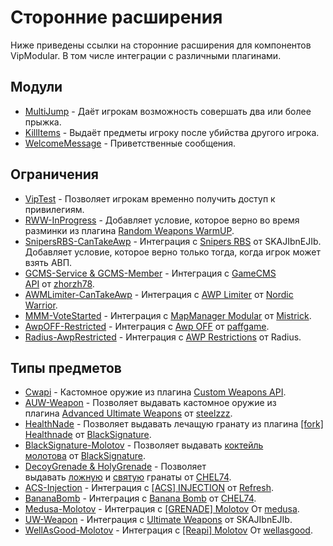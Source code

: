 # Сторонние расширения

Ниже приведены ссылки на сторонние расширения для компонентов VipModular. В том числе интеграции с различными плагинами.

## Модули

- [MultiJump](https://github.com/AmxxModularEcosystem/VipM-M-MultiJump) - Даёт игрокам возможность совершать два или более прыжка.
- [KillItems](https://github.com/AmxxModularEcosystem/VipM-M-KillItems) - Выдаёт предметы игроку после убийства другого игрока.
- [WelcomeMessage](https://github.com/AmxxModularEcosystem/VipM-M-WelcomeMessage) - Приветственные сообщения.

## Ограничения

- [VipTest](https://github.com/AmxxModularEcosystem/VipM-L-VipTest) - Позволяет игрокам временно получить доступ к привилегиям.
- [RWW-InProgress](https://github.com/AmxxModularEcosystem/VipM-L-RandomWeaponsWarmUP) - Добавляет условие, которое верно во время разминки из плагина [Random Weapons WarmUP](https://github.com/ArKaNeMaN/amxx-RandomWeaponsWarmUP).
- [SnipersRBS-CanTakeAwp](https://github.com/AmxxModularEcosystem/VipM-L-SnipersRBS) - Интеграция с [Snipers RBS](https://fungun.net/shop/?p=show&id=48) от SKAJIbnEJIb. Добавляет условие, которое верно только тогда, когда игрок может взять АВП.
- [GCMS-Service & GCMS-Member](https://github.com/AmxxModularEcosystem/VipM-L-GameCMS) - Интеграция с [GameCMS API](https://cs-games.club/index.php?resources/gamecms-api.4/) от [zhorzh78](https://dev-cs.ru/members/326/).
- [AWMLimiter-CanTakeAwp](https://gist.github.com/ArKaNeMaN/db60225785d7e5bac1a73bf7a8466ab2) - Интеграция с [AWP Limiter](https://github.com/Nord1cWarr1or/AWP-Limiter) от [Nordic Warrior](https://dev-cs.ru/members/3093/).
- [MMM-VoteStarted](https://gist.github.com/ArKaNeMaN/a5607b74e991646fb0754e7dd8ba3a0c) - Интеграция с [MapManager Modular](https://github.com/Mistrick/MapManagerModular) от [Mistrick](https://dev-cs.ru/members/76/).
- [AwpOFF-Restricted](https://gist.github.com/ArKaNeMaN/f3c53992b0f041a647068d74b63aeb54) - Интеграция с [Awp OFF](https://dev-cs.ru/resources/225/) от [paffgame](https://dev-cs.ru/members/124/).
- [Radius-AwpRestricted](https://gist.github.com/ArKaNeMaN/42c7201e1bb19e2d2e3a72782c695f7b) - Интеграция с [AWP Restrictions](https://goldsrc.ru/resources/137/) от Radius.

## Типы предметов

- [Cwapi](https://github.com/AmxxModularEcosystem/VipM-I-Cwapi) - Кастомное оружие из плагина [Custom Weapons API](https://github.com/ArKaNeMaN/amxx-CustomWeaponsAPI).
- [AUW-Weapon](https://github.com/AmxxModularEcosystem/VipM-I-AdvancedUltimateWeapons) - Позволяет выдавать кастомное оружие из плагина [Advanced Ultimate Weapons](https://dev-cs.ru/resources/945/) от [steelzzz](https://dev-cs.ru/members/19/).
- [HealthNade](https://github.com/AmxxModularEcosystem/VipM-I-HealthNade) - Позволяет выдавать лечащую гранату из плагина [[fork] Healthnade](https://dev-cs.ru/resources/1271/) от [BlackSignature](https://dev-cs.ru/members/1111/).
- [BlackSignature-Molotov](https://github.com/ArKaNeMaN/VipM-I-BlackSignature-Molotov) - Позволяет выдавать [коктейль молотова](https://shorturl.at/jtzGZ) от [BlackSignature](https://dev-cs.ru/members/1111/).
- [DecoyGrenade & HolyGrenade](https://github.com/AmxxModularEcosystem/VipM-I-Chel74Nades) - Позволяет выдавать [ложную](https://c-s.net.ua/forum/topic91919.html) и [святую](https://c-s.net.ua/forum/topic92517.html) гранаты от [CHEL74](https://dev-cs.ru/members/3489/).
- [ACS-Injection](https://gist.github.com/ArKaNeMaN/14d46548bbdbc7dacec5425e20315abd) - Интеграция с [[ACS] INJECTION](https://dev-cs.ru/resources/1582/) от [Refresh](https://dev-cs.ru/members/10396/).
- [BananaBomb](https://gist.github.com/ArKaNeMaN/5c8ecf410b1574ccdbba6da39a0bb654) - Интеграция с [Banana Bomb](https://dev-cs.ru/threads/30559/) от [CHEL74](https://dev-cs.ru/members/3489/).
- [Medusa-Molotov](https://gist.github.com/ArKaNeMaN/13bdfa31b2262c61b3adce9845c9e893) - Интеграция с [[GRENADE] Molotov](https://dev-cs.ru/resources/1160/) От [medusa](https://dev-cs.ru/members/65/).
- [UW-Weapon](https://gist.github.com/ArKaNeMaN/8720ae20f87245c0fe00d28c387065e0) - Интеграция с [Ultimate Weapons](https://fungun.net/shop/?p=show&id=82) от SKAJIbnEJIb.
- [WellAsGood-Molotov](https://gist.github.com/ArKaNeMaN/970685239663cb1b7a7791c0d2c55c6e) - Интеграция с [[Reapi] Molotov](https://dev-cs.ru/resources/1166/) От [wellasgood](https://dev-cs.ru/members/1657/).
